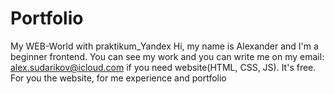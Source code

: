 # Portfolio
My WEB-World with praktikum_Yandex
Hi, my name is Alexander and I'm a beginner frontend.
You can see my work and you can write me on my email: alex.sudarikov@icloud.com if you need website(HTML, CSS, JS). It's free. 
For you the website, for me experience and portfolio 
